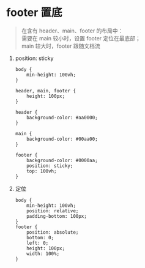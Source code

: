 # footer 置底

> 在含有 header、main、footer 的布局中：  
  需要在 main 较小时，设置 footer 定位在最底部；  
  main 较大时，footer 跟随文档流

1. position: sticky
    ~~~
    body {
        min-height: 100vh;
    }

    header, main, footer {
        height: 100px;
    }

    header {
        background-color: #aa0000;
    }

    main {
        background-color: #00aa00;
    }

    footer {
        background-color: #0000aa;
        position: sticky;
        top: 100vh;
    }
    ~~~

2. 定位
    ~~~
    body {
        min-height: 100vh;
        position: relative;
        padding-bottom: 100px;
    }
    footer {
        position: absolute;
        bottom: 0;
        left: 0;
        height: 100px;
        width: 100%;
    }
    ~~~


